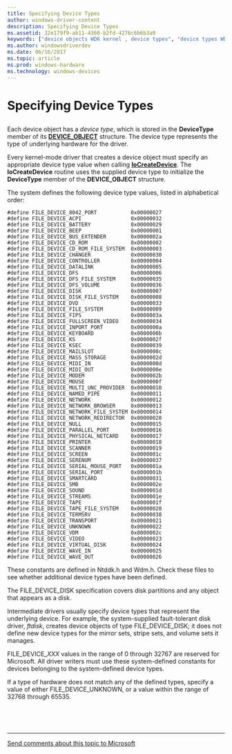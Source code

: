 ```yaml
---
title: Specifying Device Types
author: windows-driver-content
description: Specifying Device Types
ms.assetid: 32e179f9-ab11-4360-b2fd-4276c6b6b3a0
keywords: ["device objects WDK kernel , device types", "device types WDK device objects"]
ms.author: windowsdriverdev
ms.date: 06/16/2017
ms.topic: article
ms.prod: windows-hardware
ms.technology: windows-devices
---
```


# Specifying Device Types


## <a href="" id="ddk-specifying-device-types-kg"></a>


Each device object has a *device type*, which is stored in the **DeviceType** member of its [**DEVICE\_OBJECT**](https://msdn.microsoft.com/library/windows/hardware/ff543147) structure. The device type represents the type of underlying hardware for the driver.

Every kernel-mode driver that creates a device object must specify an appropriate device type value when calling [**IoCreateDevice**](https://msdn.microsoft.com/library/windows/hardware/ff548397). The **IoCreateDevice** routine uses the supplied device type to initialize the **DeviceType** member of the **DEVICE\_OBJECT** structure.

The system defines the following device type values, listed in alphabetical order:

```
#define FILE_DEVICE_8042_PORT           0x00000027
#define FILE_DEVICE_ACPI                0x00000032
#define FILE_DEVICE_BATTERY             0x00000029
#define FILE_DEVICE_BEEP                0x00000001
#define FILE_DEVICE_BUS_EXTENDER        0x0000002a
#define FILE_DEVICE_CD_ROM              0x00000002
#define FILE_DEVICE_CD_ROM_FILE_SYSTEM  0x00000003
#define FILE_DEVICE_CHANGER             0x00000030
#define FILE_DEVICE_CONTROLLER          0x00000004
#define FILE_DEVICE_DATALINK            0x00000005
#define FILE_DEVICE_DFS                 0x00000006
#define FILE_DEVICE_DFS_FILE_SYSTEM     0x00000035
#define FILE_DEVICE_DFS_VOLUME          0x00000036
#define FILE_DEVICE_DISK                0x00000007
#define FILE_DEVICE_DISK_FILE_SYSTEM    0x00000008
#define FILE_DEVICE_DVD                 0x00000033
#define FILE_DEVICE_FILE_SYSTEM         0x00000009
#define FILE_DEVICE_FIPS                0x0000003a
#define FILE_DEVICE_FULLSCREEN_VIDEO    0x00000034
#define FILE_DEVICE_INPORT_PORT         0x0000000a
#define FILE_DEVICE_KEYBOARD            0x0000000b
#define FILE_DEVICE_KS                  0x0000002f
#define FILE_DEVICE_KSEC                0x00000039
#define FILE_DEVICE_MAILSLOT            0x0000000c
#define FILE_DEVICE_MASS_STORAGE        0x0000002d
#define FILE_DEVICE_MIDI_IN             0x0000000d
#define FILE_DEVICE_MIDI_OUT            0x0000000e
#define FILE_DEVICE_MODEM               0x0000002b
#define FILE_DEVICE_MOUSE               0x0000000f
#define FILE_DEVICE_MULTI_UNC_PROVIDER  0x00000010
#define FILE_DEVICE_NAMED_PIPE          0x00000011
#define FILE_DEVICE_NETWORK             0x00000012
#define FILE_DEVICE_NETWORK_BROWSER     0x00000013
#define FILE_DEVICE_NETWORK_FILE_SYSTEM 0x00000014
#define FILE_DEVICE_NETWORK_REDIRECTOR  0x00000028
#define FILE_DEVICE_NULL                0x00000015
#define FILE_DEVICE_PARALLEL_PORT       0x00000016
#define FILE_DEVICE_PHYSICAL_NETCARD    0x00000017
#define FILE_DEVICE_PRINTER             0x00000018
#define FILE_DEVICE_SCANNER             0x00000019
#define FILE_DEVICE_SCREEN              0x0000001c
#define FILE_DEVICE_SERENUM             0x00000037
#define FILE_DEVICE_SERIAL_MOUSE_PORT   0x0000001a
#define FILE_DEVICE_SERIAL_PORT         0x0000001b
#define FILE_DEVICE_SMARTCARD           0x00000031
#define FILE_DEVICE_SMB                 0x0000002e
#define FILE_DEVICE_SOUND               0x0000001d
#define FILE_DEVICE_STREAMS             0x0000001e
#define FILE_DEVICE_TAPE                0x0000001f
#define FILE_DEVICE_TAPE_FILE_SYSTEM    0x00000020
#define FILE_DEVICE_TERMSRV             0x00000038
#define FILE_DEVICE_TRANSPORT           0x00000021
#define FILE_DEVICE_UNKNOWN             0x00000022
#define FILE_DEVICE_VDM                 0x0000002c
#define FILE_DEVICE_VIDEO               0x00000023
#define FILE_DEVICE_VIRTUAL_DISK        0x00000024
#define FILE_DEVICE_WAVE_IN             0x00000025
#define FILE_DEVICE_WAVE_OUT            0x00000026
```

These constants are defined in Ntddk.h and Wdm.h. Check these files to see whether additional device types have been defined.

The FILE\_DEVICE\_DISK specification covers disk partitions and any object that appears as a disk.

Intermediate drivers usually specify device types that represent the underlying device. For example, the system-supplied fault-tolerant disk driver, *ftdisk*, creates device objects of type FILE\_DEVICE\_DISK; it does not define new device types for the mirror sets, stripe sets, and volume sets it manages.

FILE\_DEVICE\_*XXX* values in the range of 0 through 32767 are reserved for Microsoft. All driver writers must use these system-defined constants for devices belonging to the system-defined device types.

If a type of hardware does not match any of the defined types, specify a value of either FILE\_DEVICE\_UNKNOWN, or a value within the range of 32768 through 65535.

 

 


--------------------
[Send comments about this topic to Microsoft](mailto:wsddocfb@microsoft.com?subject=Documentation%20feedback%20%5Bkernel\kernel%5D:%20Specifying%20Device%20Types%20%20RELEASE:%20%286/14/2017%29&body=%0A%0APRIVACY%20STATEMENT%0A%0AWe%20use%20your%20feedback%20to%20improve%20the%20documentation.%20We%20don't%20use%20your%20email%20address%20for%20any%20other%20purpose,%20and%20we'll%20remove%20your%20email%20address%20from%20our%20system%20after%20the%20issue%20that%20you're%20reporting%20is%20fixed.%20While%20we're%20working%20to%20fix%20this%20issue,%20we%20might%20send%20you%20an%20email%20message%20to%20ask%20for%20more%20info.%20Later,%20we%20might%20also%20send%20you%20an%20email%20message%20to%20let%20you%20know%20that%20we've%20addressed%20your%20feedback.%0A%0AFor%20more%20info%20about%20Microsoft's%20privacy%20policy,%20see%20http://privacy.microsoft.com/default.aspx. "Send comments about this topic to Microsoft")


